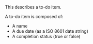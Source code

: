 This describes a to-do item.

A to-do item is composed of:
- A name
- A due date (as a ISO 8601 date string)
- A completion status (true or false)
